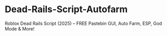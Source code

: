 # Dead-Rails-Script-Autofarm
Roblox Dead Rails Script (2025) – FREE Pastebin GUI, Auto Farm, ESP, God Mode &amp; More!
